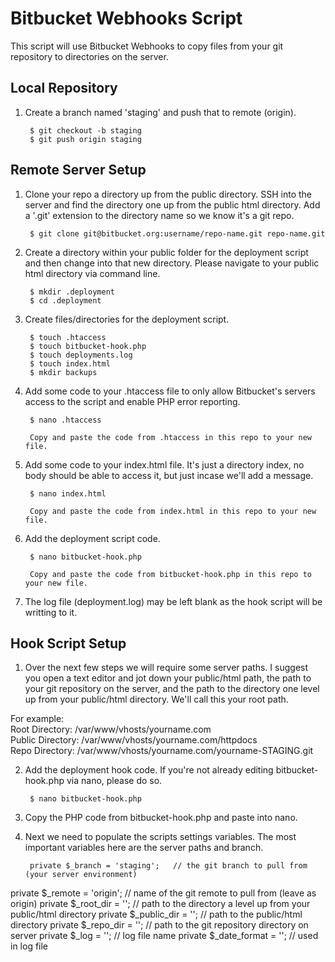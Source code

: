 # Bitbucket Webhooks Script

This script will use Bitbucket Webhooks to copy files from your git repository to directories on the server.

## Local Repository

1. Create a branch named 'staging' and push that to remote (origin).

        $ git checkout -b staging
        $ git push origin staging

## Remote Server Setup

1. Clone your repo a directory up from the public directory. SSH into the server and find the directory one up from the public html directory. Add a '.git' extension to the directory name so we know it's a git repo.

        $ git clone git@bitbucket.org:username/repo-name.git repo-name.git

2. Create a directory within your public folder for the deployment script and then change into that new directory. Please navigate to your public html directory via command line.

        $ mkdir .deployment
        $ cd .deployment

3. Create files/directories for the deployment script.

        $ touch .htaccess
        $ touch bitbucket-hook.php
        $ touch deployments.log
        $ touch index.html
        $ mkdir backups

4. Add some code to your .htaccess file to only allow Bitbucket's servers access to the script and enable PHP error reporting.

        $ nano .htaccess

        Copy and paste the code from .htaccess in this repo to your new file.


5. Add some code to your index.html file. It's just a directory index, no body should be able to access it, but just incase we'll add a message.

        $ nano index.html

        Copy and paste the code from index.html in this repo to your new file.

6. Add the deployment script code.

	    $ nano bitbucket-hook.php

	    Copy and paste the code from bitbucket-hook.php in this repo to your new file.

7. The log file (deployment.log) may be left blank as the hook script will be writting to it.

## Hook Script Setup

1. Over the next few steps we will require some server paths. I suggest you open a text editor and jot down your public/html path, the path to your git repository on the server, and the path to the directory one level up from your public/html directory. We'll call this your root path.

For example:  
Root Directory: /var/www/vhosts/yourname.com  
Public Directory: /var/www/vhosts/yourname.com/httpdocs  
Repo Directory: /var/www/vhosts/yourname.com/yourname-STAGING.git  

2. Add the deployment hook code. If you're not already editing bitbucket-hook.php via nano, please do so.

		$ nano bitbucket-hook.php

3. Copy the PHP code from bitbucket-hook.php and paste into nano.

4. Next we need to populate the scripts settings variables. The most important variables here are the server paths and branch.

		private $_branch = 'staging';   // the git branch to pull from (your server environment)

private $_remote = 'origin';    // name of the git remote to pull from (leave as origin)
private $_root_dir = '';        // path to the directory a level up from your public/html directory
private $_public_dir = '';      // path to the public/html directory
private $_repo_dir = '';        // path to the git repository directory on server
private $_log = '';             // log file name
private $_date_format = '';     // used in log file


































